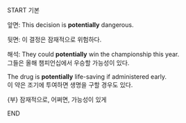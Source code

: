 START
기본

앞면:
This decision is **potentially** dangerous.

뒷면:
이 결정은 잠재적으로 위험하다.

해석:
They could **potentially** win the championship this year.  
그들은 올해 챔피언십에서 우승할 가능성이 있다.  

The drug is **potentially** life-saving if administered early.  
이 약은 조기에 투여하면 생명을 구할 경우도 있다.  

{부} 잠재적으로, 어쩌면, 가능성이 있게
<!--ID: 1747104094529-->
END